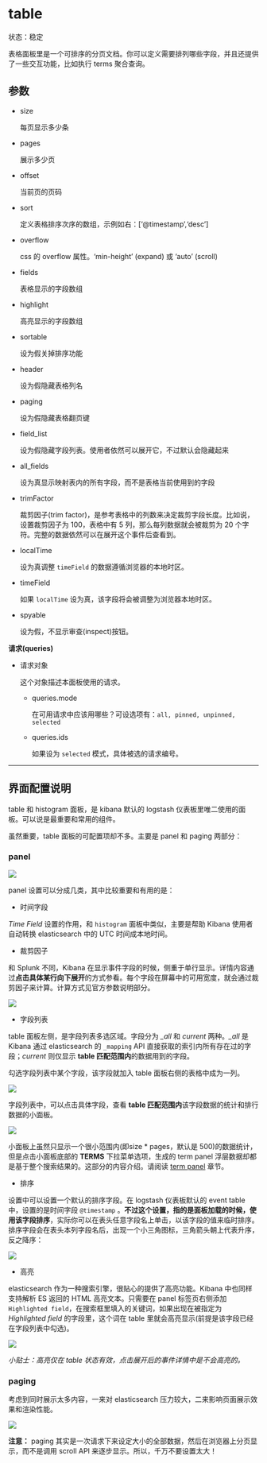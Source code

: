 # table

状态：稳定

表格面板里是一个可排序的分页文档。你可以定义需要排列哪些字段，并且还提供了一些交互功能，比如执行 terms 聚合查询。

## 参数

* size

    每页显示多少条

* pages

    展示多少页

* offset

    当前页的页码

* sort

    定义表格排序次序的数组，示例如右：[‘@timestamp’,‘desc’]

* overflow

    css 的 overflow 属性。‘min-height’ (expand) 或 ‘auto’ (scroll)

* fields

    表格显示的字段数组

* highlight

    高亮显示的字段数组

* sortable

    设为假关掉排序功能

* header

    设为假隐藏表格列名

* paging

    设为假隐藏表格翻页键

* field_list

    设为假隐藏字段列表。使用者依然可以展开它，不过默认会隐藏起来

* all_fields

    设为真显示映射表内的所有字段，而不是表格当前使用到的字段

* trimFactor

    裁剪因子(trim factor)，是参考表格中的列数来决定裁剪字段长度。比如说，设置裁剪因子为 100，表格中有 5 列，那么每列数据就会被裁剪为 20 个字符。完整的数据依然可以在展开这个事件后查看到。

* localTime

    设为真调整 `timeField` 的数据遵循浏览器的本地时区。

* timeField

    如果 `localTime` 设为真，该字段将会被调整为浏览器本地时区。

* spyable

    设为假，不显示审查(inspect)按钮。

**请求(queries)**

* 请求对象

    这个对象描述本面板使用的请求。

  * queries.mode

    在可用请求中应该用哪些？可设选项有：`all, pinned, unpinned, selected`

  * queries.ids

    如果设为 `selected` 模式，具体被选的请求编号。

-----------------------------

## 界面配置说明

table 和 histogram 面板，是 kibana 默认的 logstash 仪表板里唯二使用的面板。可以说是最重要和常用的组件。

虽然重要，table 面板的可配置项却不多。主要是 panel 和 paging 两部分：

### panel

![](../img/table-panel-setting.png)

panel 设置可以分成几类，其中比较重要和有用的是：

* 时间字段

*Time Field* 设置的作用，和 `histogram` 面板中类似，主要是帮助 Kibana 使用者自动转换 elasticsearch 中的 UTC 时间成本地时间。

* 裁剪因子

和 Splunk 不同，Kibana 在显示事件字段的时候，侧重于单行显示。详情内容通过**点击具体某行向下展开**的方式参看。每个字段在屏幕中的可用宽度，就会通过裁剪因子来计算。计算方式见官方参数说明部分。

![](../img/table-trim.png)

* 字段列表

table 面板左侧，是字段列表多选区域。字段分为 *_all* 和 *current* 两种。*_all* 是 Kibana 通过 elasticsearch 的 `_mapping` API 直接获取的索引内所有存在过的字段；*current* 则仅显示 **table 匹配范围内**的数据用到的字段。

勾选字段列表中某个字段，该字段就加入 table 面板右侧的表格中成为一列。

![](../img/table-fields.png)

字段列表中，可以点击具体字段，查看 **table 匹配范围内**该字段数据的统计和排行数据的小面板。

![](../img/table-micropanel.png)

小面板上虽然只显示一个很小范围内(即size * pages，默认是 500)的数据统计，但是点击小面板底部的 **TERMS** 下拉菜单选项，生成的 term panel 浮层数据却都是基于整个搜索结果的。这部分的内容介绍。请阅读 [term panel](./terms.md) 章节。

* 排序

设置中可以设置一个默认的排序字段。在 logstash 仪表板默认的 event table 中，设置的是时间字段 `@timestamp` 。**不过这个设置，指的是面板加载的时候，使用该字段排序**，实际你可以在表头任意字段名上单击，以该字段的值来临时排序。排序字段会在表头本列字段名后，出现一个小三角图标，三角箭头朝上代表升序，反之降序：

![](../img/table-sorting.png)

* 高亮

elasticsearch 作为一种搜索引擎，很贴心的提供了高亮功能。Kibana 中也同样支持解析 ES 返回的 HTML 高亮文本。只需要在 panel 标签页右侧添加 `Highlighted field`，在搜索框里填入的关键词，如果出现在被指定为 *Highlighted field* 的字段里，这个词在 table 里就会高亮显示(前提是该字段已经在字段列表中勾选)。

![](../img/table-highlight.png)

*小贴士：高亮仅在 table 状态有效，点击展开后的事件详情中是不会高亮的。*

### paging

考虑到同时展示太多内容，一来对 elasticsearch 压力较大，二来影响页面展示效果和渲染性能。

![](../img/table-paging.png)

**注意：** paging 其实是一次请求下来设定大小的全部数据，然后在浏览器上分页显示，而不是调用 scroll API 来逐步显示。所以，千万不要设置太大！
